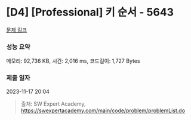 # [D4] [Professional] 키 순서 - 5643 

[문제 링크](https://swexpertacademy.com/main/code/problem/problemDetail.do?contestProbId=AWXQsLWKd5cDFAUo) 

### 성능 요약

메모리: 92,736 KB, 시간: 2,016 ms, 코드길이: 1,727 Bytes

### 제출 일자

2023-11-17 20:04



> 출처: SW Expert Academy, https://swexpertacademy.com/main/code/problem/problemList.do